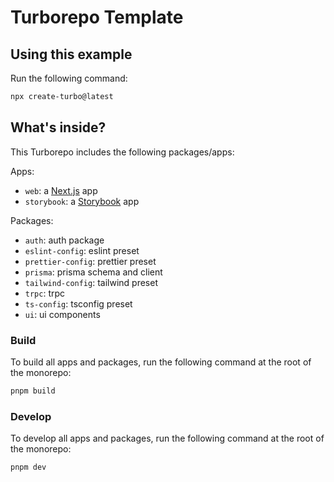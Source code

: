 # Turborepo Template

## Using this example

Run the following command:

```sh
npx create-turbo@latest
```

## What's inside?

This Turborepo includes the following packages/apps:

Apps:

- `web`: a [Next.js](https://nextjs.org/) app
- `storybook`: a [Storybook](https://storybook.js.org/) app

Packages:

- `auth`: auth package
- `eslint-config`: eslint preset
- `prettier-config`: prettier preset
- `prisma`: prisma schema and client
- `tailwind-config`: tailwind preset
- `trpc`: trpc
- `ts-config`: tsconfig preset
- `ui`: ui components

### Build

To build all apps and packages, run the following command at the root of the monorepo:

```sh
pnpm build
```

### Develop

To develop all apps and packages, run the following command at the root of the monorepo:

```sh
pnpm dev
```
